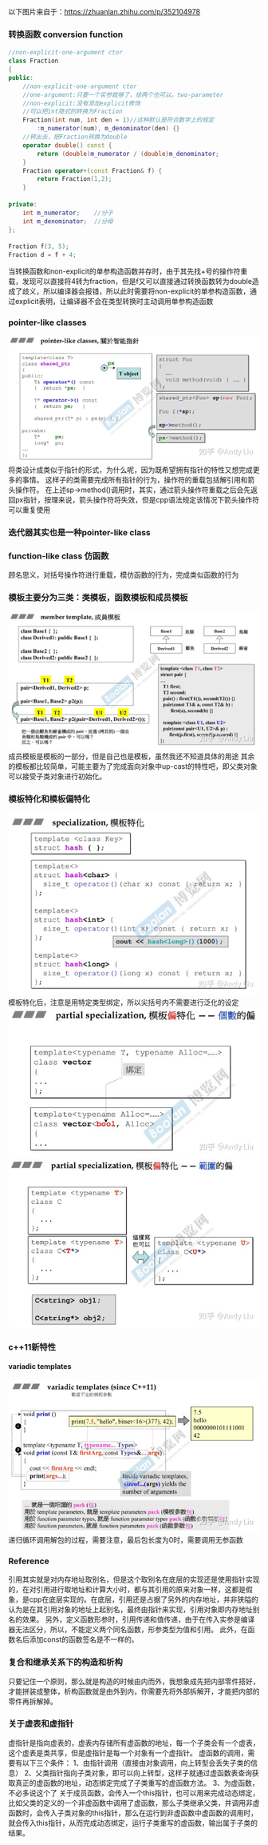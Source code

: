 以下图片来自于：https://zhuanlan.zhihu.com/p/352104978
### 转换函数 conversion function
``` c++
//non-explicit-one-argument ctor
class Fraction
{
public:
	//non-explicit-one-argument ctor
	//one-argument:只要一个实参就够了，给两个也可以。two-parameter
	//non-explicit:没有添加explicit修饰
	//可以把int隐式的转换为Fraction
	Fraction(int num, int den = 1)//这种默认是符合数学上的规定
		:m_numerator(num), m_denominator(den) {}
	//转出去，把Fraction转换为double
    operator double() const {
	    return (double)m_numerator / (double)m_denominator;
	}
	Fraction operator+(const Fraction& f) {
		return Fraction(1,2);
	}
 
private:
	int m_numerator;	//分子
	int m_denominator;	//分母
};
 
Fraction f(3, 5);
Fraction d = f + 4;
```

当转换函数和non-explicit的单参构造函数并存时，由于其先找+号的操作符重载，发现可以直接将4转为fraction，但是f又可以直接通过转换函数转为double造成了歧义，所以编译器会报错，所以此时需要将non-explicit的单参构造函数，通过explicit表明，让编译器不会在类型转换时主动调用单参构造函数

### pointer-like classes
![img](https://github.com/KeyBor/cpp_learning/blob/master/pic/Pasted%20image%2020220503194245.png)
将类设计成类似于指针的形式，为什么呢，因为既希望拥有指针的特性又想完成更多的事情。
这样子的类需要完成所有指针的行为，操作符的重载包括解引用和箭头操作符。
在上述sp->method()调用时，其实，通过箭头操作符重载之后会先返回px指针，按理来说，箭头操作符将失效，但是cpp语法规定该情况下箭头操作符可以重复使用

### 迭代器其实也是一种pointer-like class

### function-like class 仿函数
顾名思义，对括号操作符进行重载，模仿函数的行为，完成类似函数的行为

### 模板主要分为三类：类模板，函数模板和成员模板
![img](https://github.com/KeyBor/cpp_learning/blob/master/pic/Pasted%20image%2020220503195154.png)
成员模板是模板的一部分，但是自己也是模板，虽然我还不知道具体的用途
其余的模板都比较简单，可能主要为了完成面向对象中up-cast的特性吧，即父类对象可以接受子类对象进行初始化。

### 模板特化和模板偏特化
![img](https://github.com/KeyBor/cpp_learning/blob/master/pic/Pasted%20image%2020220503195250.png)
模板特化后，注意是用特定类型绑定，所以尖括号内不需要进行泛化的设定
![img](https://github.com/KeyBor/cpp_learning/blob/master/pic/Pasted%20image%2020220503195357.png)
![img](https://github.com/KeyBor/cpp_learning/blob/master/pic/Pasted%20image%2020220503195426.png)

### c++11新特性
#### variadic templates 
![img](https://github.com/KeyBor/cpp_learning/blob/master/pic/Pasted%20image%2020220503195511.png)
递归循环调用解包的过程，需要注意，最后包长度为0时，需要调用无参函数

### Reference
引用其实就是对内存地址取别名，但是这个取别名在底层的实现还是使用指针实现的，在对引用进行取地址和计算大小时，都与其引用的原来对象一样，这都是假象，是cpp在底层实现的。在底层，引用还是占据了另外的内存地址，并非狭隘的认为是在其引用对象的地址上起别名，最终由指针来实现，引用对象即内存地址别名的效果。
另外，定义函数形参时，引用传递和值传递，由于在传入实参是编译器无法区分，所以，不能定义两个同名函数，形参类型为值和引用。
此外，在函数名后添加const的函数签名是不一样的。

### 复合和继承关系下的构造和析构
只要记住一个原则，那么就是构造的时候由内而外，我想象成先把内部零件搭好，才能拼装成整体，析构函数就是由外到内，你需要先将外部拆解开，才能把内部的零件再拆解掉。

### 关于虚表和虚指针
虚指针是指向虚表的，虚表内存储所有虚函数的地址，每一个子类会有一个虚表，这个虚表是类共享，但是虚指针是每一个对象有一个虚指针。
虚函数的调用，需要有以下三个条件：
1、由指针调用（直接由对象调用，向上转型会丢失子类的信息）
2、父类指针指向子类对象，即可以向上转型，这样子就通过虚函数表查询获取真正的虚函数的地址，动态绑定完成了子类重写的虚函数方法。
3、为虚函数，不必多说这个了
关于成员函数，会传入一个this指针，也可以用来完成动态绑定，比如父类的定义的一个非虚函数中调用了虚函数，那么子类继承父类，并调用非虚函数时，会传入子类对象的this指针，那么在运行到非虚函数中虚函数的调用时，就会传入this指针，从而完成动态绑定，运行子类重写的虚函数，输出属于子类的结果。



 